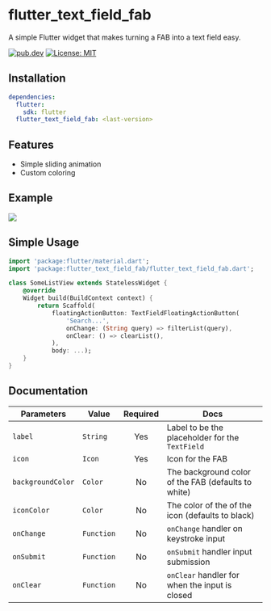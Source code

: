# flutter_text_field_fab

A simple Flutter widget that makes turning a FAB into a text field easy.

[![pub.dev](https://img.shields.io/pub/v/flutter_text_field_fab?include_prereleases)](https://pub.dev/packages/flutter_text_field_fab)
[![License: MIT](https://img.shields.io/badge/License-MIT-yellow.svg)](https://opensource.org/licenses/MIT)  

## Installation

```yaml
dependencies:
  flutter:
    sdk: flutter
  flutter_text_field_fab: <last-version>
```

## Features

* Simple sliding animation
* Custom coloring

## Example
<img src="https://raw.githubusercontent.com/haefele-software/flutter_text_field_fab/main/assets/flutter_text_field_fab.gif">

## Simple Usage

```dart
import 'package:flutter/material.dart';
import 'package:flutter_text_field_fab/flutter_text_field_fab.dart';

class SomeListView extends StatelessWidget {
    @override
    Widget build(BuildContext context) {
        return Scaffold(
            floatingActionButton: TextFieldFloatingActionButton(
                'Search...',
                onChange: (String query) => filterList(query),
                onClear: () => clearList(),
            ),
            body: ...);
    }
}
```

## Documentation

| Parameters         | Value                  | Required  | Docs                                                                        |
| ------------------ |----------------------- | :-------: | --------------------------------------------------------------------------- |
| `label`            | `String`               |    Yes    | Label to be the placeholder for the `TextField`
| `icon`             | `Icon`                 |    Yes    | Icon for the FAB |
| `backgroundColor`  | `Color`                |    No     | The background color of the FAB (defaults to white)                         |
| `iconColor`        | `Color`                |    No     | The color of the of the icon (defaults to black)                            |
| `onChange`         | `Function`             |    No     | `onChange` handler on keystroke input                                       |
| `onSubmit`         | `Function`             |    No     | `onSubmit` handler input submission                                         |
| `onClear`          | `Function`             |    No     | `onClear` handler for when the input is closed                              |
